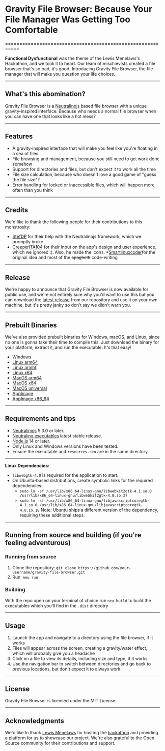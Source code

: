# Gravity File Browser: Because Your File Manager Was Getting Too Comfortable

===========================================================

**Functional Dysfunctional** was the theme of the Lewis Menelaws's Hackathon, and we took it to heart. Our team of mischievists created a file browser that's so bad, it's good. Introducing Gravity File Browser, the file manager that will make you question your life choices.

------------

## What's this abomination?

Gravity File Browser is a [Neutralinojs](https://neutralino.js.org/) based file browser with a unique gravity-inspired interface. Because who needs a normal file browser when you can have one that looks like a hot mess?

------------

## Features

* A gravity-inspired interface that will make you feel like you're floating in a sea of files
* File browsing and management, because you still need to get work done somehow
* Support for directories and files, but don't expect it to work all the time
* File size calculation, because who doesn't love a good game of "guess the file size"?
* Error handling for locked or inaccessible files, which will happen more often than you think

--------

## Credits

We'd like to thank the following people for their contributions to this monstrosity:

* [StefDP](https://github.com/stef-00012/) for their help with the Neutralinojs framework, which we promptly broke
* [CreeperITA104](https://github.com/creeperita09/) for their input on the app's design and user experience, which we ignored :). Also, he made the icons.
*[Smartlinuxcoder](https://github.com/smartlinuxcoder/)for the original idea and most of the ~~spaghetti~~ code-writing
--------

## Release

We're happy to announce that Gravity File Browser is now available for public use, and we're not entirely sure why you'd want to use this but you can download the [latest release](https://github.com/Hackathonification-enforcement-unit/ClearFile-file-explorer/releases) from our repository and use it on your own machine, but it's pretty janky so don't say we didn't warn you.

-------------------

## Prebuilt Binaries

We've also provided prebuilt binaries for Windows, macOS, and Linux, since no one is gonna take their time to compile this. Just download the binary for your platform, extract it, and run the executable. It's that easy!

* [Windows](https://github.com/Hackathonification-enforcement-unit/ClearFile-file-explorer/releases/latest/download/ClearFile.file.explorer-win_x64.zip)
* [Linux arm64](https://github.com/Hackathonification-enforcement-unit/ClearFile-file-explorer/releases/latest/download/ClearFile.file.explorer-linux_arm64.zip)
* [Linux armhf](https://github.com/Hackathonification-enforcement-unit/ClearFile-file-explorer/releases/latest/download/ClearFile.file.explorer-linux_armhf.zip)
* [Linux x64](https://github.com/Hackathonification-enforcement-unit/ClearFile-file-explorer/releases/latest/download/ClearFile.file.explorer-linux_x64.zip)
* [MacOS arm64](https://github.com/Hackathonification-enforcement-unit/ClearFile-file-explorer/releases/latest/download/ClearFile.file.explorer-mac_arm64.zip)
* [MacOS x64](https://github.com/Hackathonification-enforcement-unit/ClearFile-file-explorer/releases/latest/download/ClearFile.file.explorer-mac_x64.zip)
* [MacOS universal](https://github.com/Hackathonification-enforcement-unit/ClearFile-file-explorer/releases/latest/download/ClearFile.file.explorer-mac_universal.zip)
* [AppImage](https://github.com/Hackathonification-enforcement-unit/ClearFile-file-explorer/releases/latest/download/ClearFileExplorer.AppImage)
* [AppImage x86_64](https://github.com/Hackathonification-enforcement-unit/ClearFile-file-explorer/releases/latest/download/ClearFile_file_explorer-x86_64.AppImage)

---------------

## Requirements and tips

* [Neutralinojs](https://neutralino.js.org/) 5.3.0 or later.
* [Neutralino executables](https://github.com/neutralinojs/neutralinojs/releases) latest stable release.
* [Node.js](https://nodejs.org) 14 or later.
* Only Linux and Windows versions have been tested.
* Ensure the executable and `resources.neu` are in the same directory.

---------------

**Linux Dependencies:**

* `libwebgtk-4.0` is required for the application to start.
* On Ubuntu-based distributions, create symbolic links for the required dependencies:
 	* `sudo ln -sf /usr/lib/x86_64-linux-gnu/libwebkit2gtk-4.1.so.0 /usr/lib/x86_64-linux-gnu/libwebkit2gtk-4.0.so.37`
 	* `sudo ln -sf /usr/lib/x86_64-linux-gnu/libjavascriptcoregtk-4.1.so.0 /usr/lib/x86_64-linux-gnu/libjavascriptcoregtk-4.0.so.18`
 Note: Ubuntu ships a different version of the dependency, requiring these additional steps.

---------------

## Running from source and building (if you're feeling adventurous)

### Running from source
1. Clone the repository: `git clone https://github.com/your-username/gravity-file-browser.git`
2. Run: `neu run`
      
### Building
With the repo open on your terminal of choice run `neu build` to build the executables which you'll find in the `.dist` direcotry

---------------

## Usage

1. Launch the app and navigate to a directory using the file browser, if it works
2. Files will appear across the screen, creating a gravity/water effect, which will probably give you a headache
3. Click on a file to view its details, including size and type, if it works
4. Use the navigation bar to switch between directories and go back to previous locations, but don't expect it to always work

---------------

## License

Gravity File Browser is licensed under the MIT License.

---------------

## Acknowledgments

We'd like to thank [Lewis Menelaws](https://www.youtube.com/@CodingwithLewis) for hosting the [hackathon](https://hackathon.lewismenelaws.com/) and providing a platform for us to showcase our project. We're also grateful to the Open Source community for their contributions and support.
